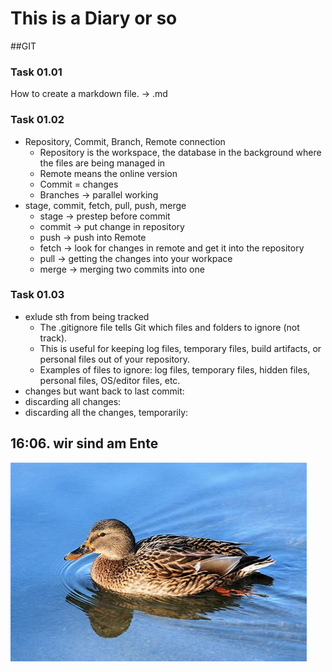 # This is a Diary or so

##GIT

### Task 01.01
How to create a markdown file. -> .md


### Task 01.02
* Repository, Commit, Branch, Remote connection
  * Repository is the workspace, the database in the background where the files are being managed in
  * Remote means the online version
  * Commit = changes
  * Branches -> parallel working
* stage, commit, fetch, pull, push, merge
  * stage -> prestep before commit
  * commit -> put change in repository
  * push -> push into Remote
  * fetch -> look for changes in remote and get it into the repository
  * pull -> getting the changes into your workpace
  * merge -> merging two commits into one
 
### Task 01.03
* exlude sth from being tracked
    * The .gitignore file tells Git which files and folders to ignore (not track).
    * This is useful for keeping log files, temporary files, build artifacts, or personal files out of your repository.
    * Examples of files to ignore: log files, temporary files, hidden files, personal files, OS/editor files, etc.
* changes but want back to last commit: 
* discarding all changes:  
* discarding all the changes, temporarily:

## 16:06. wir sind am Ente
![](ente.jpg)
